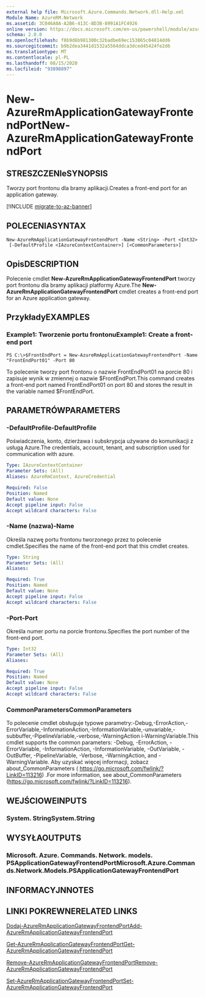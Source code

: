 ```yaml
---
external help file: Microsoft.Azure.Commands.Network.dll-Help.xml
Module Name: AzureRM.Network
ms.assetid: 3C046A0A-A2B6-413C-8D3B-8991A1FC4926
online version: https://docs.microsoft.com/en-us/powershell/module/azurerm.network/new-azurermapplicationgatewayfrontendport
schema: 2.0.0
ms.openlocfilehash: f8b9d6b981300c32badbe69ec153865c04814dd6
ms.sourcegitcommit: b9b2dea3441d1532a5564ddca3dced45424fe2d6
ms.translationtype: MT
ms.contentlocale: pl-PL
ms.lasthandoff: 08/15/2020
ms.locfileid: "93898897"
---
```

# <span data-ttu-id="f4e9b-101">New-AzureRmApplicationGatewayFrontendPort</span><span class="sxs-lookup"><span data-stu-id="f4e9b-101">New-AzureRmApplicationGatewayFrontendPort</span></span>

## <span data-ttu-id="f4e9b-102">STRESZCZENIe</span><span class="sxs-lookup"><span data-stu-id="f4e9b-102">SYNOPSIS</span></span>
<span data-ttu-id="f4e9b-103">Tworzy port frontonu dla bramy aplikacji.</span><span class="sxs-lookup"><span data-stu-id="f4e9b-103">Creates a front-end port for an application gateway.</span></span>

[!INCLUDE [migrate-to-az-banner](../../includes/migrate-to-az-banner.md)]

## <span data-ttu-id="f4e9b-104">POLECENIA</span><span class="sxs-lookup"><span data-stu-id="f4e9b-104">SYNTAX</span></span>

```
New-AzureRmApplicationGatewayFrontendPort -Name <String> -Port <Int32>
 [-DefaultProfile <IAzureContextContainer>] [<CommonParameters>]
```

## <span data-ttu-id="f4e9b-105">Opis</span><span class="sxs-lookup"><span data-stu-id="f4e9b-105">DESCRIPTION</span></span>
<span data-ttu-id="f4e9b-106">Polecenie cmdlet **New-AzureRmApplicationGatewayFrontendPort** tworzy port frontonu dla bramy aplikacji platformy Azure.</span><span class="sxs-lookup"><span data-stu-id="f4e9b-106">The **New-AzureRmApplicationGatewayFrontendPort** cmdlet creates a front-end port for an Azure application gateway.</span></span>

## <span data-ttu-id="f4e9b-107">Przykłady</span><span class="sxs-lookup"><span data-stu-id="f4e9b-107">EXAMPLES</span></span>

### <span data-ttu-id="f4e9b-108">Example1: Tworzenie portu frontonu</span><span class="sxs-lookup"><span data-stu-id="f4e9b-108">Example1: Create a front-end port</span></span>
```
PS C:\>$FrontEndPort = New-AzureRmApplicationGatewayFrontendPort -Name "FrontEndPort01" -Port 80
```

<span data-ttu-id="f4e9b-109">To polecenie tworzy port frontonu o nazwie FrontEndPort01 na porcie 80 i zapisuje wynik w zmiennej o nazwie $FrontEndPort.</span><span class="sxs-lookup"><span data-stu-id="f4e9b-109">This command creates a front-end port named FrontEndPort01 on port 80 and stores the result in the variable named $FrontEndPort.</span></span>

## <span data-ttu-id="f4e9b-110">PARAMETRÓW</span><span class="sxs-lookup"><span data-stu-id="f4e9b-110">PARAMETERS</span></span>

### <span data-ttu-id="f4e9b-111">-DefaultProfile</span><span class="sxs-lookup"><span data-stu-id="f4e9b-111">-DefaultProfile</span></span>
<span data-ttu-id="f4e9b-112">Poświadczenia, konto, dzierżawa i subskrypcja używane do komunikacji z usługą Azure.</span><span class="sxs-lookup"><span data-stu-id="f4e9b-112">The credentials, account, tenant, and subscription used for communication with azure.</span></span>

```yaml
Type: IAzureContextContainer
Parameter Sets: (All)
Aliases: AzureRmContext, AzureCredential

Required: False
Position: Named
Default value: None
Accept pipeline input: False
Accept wildcard characters: False
```

### <span data-ttu-id="f4e9b-113">-Name (nazwa)</span><span class="sxs-lookup"><span data-stu-id="f4e9b-113">-Name</span></span>
<span data-ttu-id="f4e9b-114">Określa nazwę portu frontonu tworzonego przez to polecenie cmdlet.</span><span class="sxs-lookup"><span data-stu-id="f4e9b-114">Specifies the name of the front-end port that this cmdlet creates.</span></span>

```yaml
Type: String
Parameter Sets: (All)
Aliases: 

Required: True
Position: Named
Default value: None
Accept pipeline input: False
Accept wildcard characters: False
```

### <span data-ttu-id="f4e9b-115">-Port</span><span class="sxs-lookup"><span data-stu-id="f4e9b-115">-Port</span></span>
<span data-ttu-id="f4e9b-116">Określa numer portu na porcie frontonu.</span><span class="sxs-lookup"><span data-stu-id="f4e9b-116">Specifies the port number of the front-end port.</span></span>

```yaml
Type: Int32
Parameter Sets: (All)
Aliases: 

Required: True
Position: Named
Default value: None
Accept pipeline input: False
Accept wildcard characters: False
```

### <span data-ttu-id="f4e9b-117">CommonParameters</span><span class="sxs-lookup"><span data-stu-id="f4e9b-117">CommonParameters</span></span>
<span data-ttu-id="f4e9b-118">To polecenie cmdlet obsługuje typowe parametry:-Debug,-ErrorAction,-ErrorVariable,-InformationAction,-InformationVariable,-unvariable,-subbuffer,-PipelineVariable,-verbose,-WarningAction i-WarningVariable.</span><span class="sxs-lookup"><span data-stu-id="f4e9b-118">This cmdlet supports the common parameters: -Debug, -ErrorAction, -ErrorVariable, -InformationAction, -InformationVariable, -OutVariable, -OutBuffer, -PipelineVariable, -Verbose, -WarningAction, and -WarningVariable.</span></span> <span data-ttu-id="f4e9b-119">Aby uzyskać więcej informacji, zobacz about_CommonParameters ( https://go.microsoft.com/fwlink/?LinkID=113216) .</span><span class="sxs-lookup"><span data-stu-id="f4e9b-119">For more information, see about_CommonParameters (https://go.microsoft.com/fwlink/?LinkID=113216).</span></span>

## <span data-ttu-id="f4e9b-120">WEJŚCIOWE</span><span class="sxs-lookup"><span data-stu-id="f4e9b-120">INPUTS</span></span>

### <span data-ttu-id="f4e9b-121">System. String</span><span class="sxs-lookup"><span data-stu-id="f4e9b-121">System.String</span></span>

## <span data-ttu-id="f4e9b-122">WYSYŁA</span><span class="sxs-lookup"><span data-stu-id="f4e9b-122">OUTPUTS</span></span>

### <span data-ttu-id="f4e9b-123">Microsoft. Azure. Commands. Network. models. PSApplicationGatewayFrontendPort</span><span class="sxs-lookup"><span data-stu-id="f4e9b-123">Microsoft.Azure.Commands.Network.Models.PSApplicationGatewayFrontendPort</span></span>

## <span data-ttu-id="f4e9b-124">INFORMACYJN</span><span class="sxs-lookup"><span data-stu-id="f4e9b-124">NOTES</span></span>

## <span data-ttu-id="f4e9b-125">LINKI POKREWNE</span><span class="sxs-lookup"><span data-stu-id="f4e9b-125">RELATED LINKS</span></span>

[<span data-ttu-id="f4e9b-126">Dodaj-AzureRmApplicationGatewayFrontendPort</span><span class="sxs-lookup"><span data-stu-id="f4e9b-126">Add-AzureRmApplicationGatewayFrontendPort</span></span>](./Add-AzureRmApplicationGatewayFrontendPort.md)

[<span data-ttu-id="f4e9b-127">Get-AzureRmApplicationGatewayFrontendPort</span><span class="sxs-lookup"><span data-stu-id="f4e9b-127">Get-AzureRmApplicationGatewayFrontendPort</span></span>](./Get-AzureRmApplicationGatewayFrontendPort.md)

[<span data-ttu-id="f4e9b-128">Remove-AzureRmApplicationGatewayFrontendPort</span><span class="sxs-lookup"><span data-stu-id="f4e9b-128">Remove-AzureRmApplicationGatewayFrontendPort</span></span>](./Remove-AzureRmApplicationGatewayFrontendPort.md)

[<span data-ttu-id="f4e9b-129">Set-AzureRmApplicationGatewayFrontendPort</span><span class="sxs-lookup"><span data-stu-id="f4e9b-129">Set-AzureRmApplicationGatewayFrontendPort</span></span>](./Set-AzureRmApplicationGatewayFrontendPort.md)


